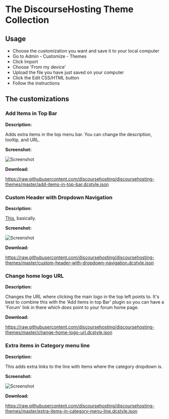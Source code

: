 # The DiscourseHosting Theme Collection
## Usage

* Choose the customization you want and save it to your local computer
* Go to Admin - Customize - Themes
* Click Import
* Choose 'From my device'
* Upload the file you have just saved on your computer
* Click the Edit CSS/HTML button 
* Follow the instructions 

## The customizations

### Add Items in Top Bar

**Description:**

Adds extra items in the top menu bar. You can change the description, tooltip, and URL.

**Screenshot:** 

![Screenshot](https://github.com/discoursehosting/discoursehosting-themes/blob/master/screenshots/add_items_in_top_bar.png)

**Download:**

https://raw.githubusercontent.com/discoursehosting/discoursehosting-themes/master/add-items-in-top-bar.dcstyle.json

### Custom Header with Dropdown Navigation

**Description:**

[This](https://meta.discourse.org/t/custom-header-with-dropdown-navigation/33451), basically.

**Screenshot:** 

![Screenshot](https://github.com/discoursehosting/discoursehosting-themes/blob/master/screenshots/custom_header_with_dropdown_navigation.png)

**Download:**

https://raw.githubusercontent.com/discoursehosting/discoursehosting-themes/master/custom-header-with-dropdown-navigation.dcstyle.json

### Change home logo URL

**Description:**

Changes the URL where clicking the main logo in the top left points to. It's best to combine this with the 'Add items in top Bar' plugin so you can have a 'Forum' link in there which *does* point to your forum home page.

**Download:**

https://raw.githubusercontent.com/discoursehosting/discoursehosting-themes/master/change-home-logo-url.dcstyle.json


### Extra items in Category menu line

**Description:**

This adds extra links to the line with items where the category dropdown is.

**Screenshot:** 

![Screenshot](https://github.com/discoursehosting/discoursehosting-themes/blob/master/screenshots/extra_items_in_category_menu_line.png)

**Download:**

https://raw.githubusercontent.com/discoursehosting/discoursehosting-themes/master/extra-items-in-category-menu-line.dcstyle.json
